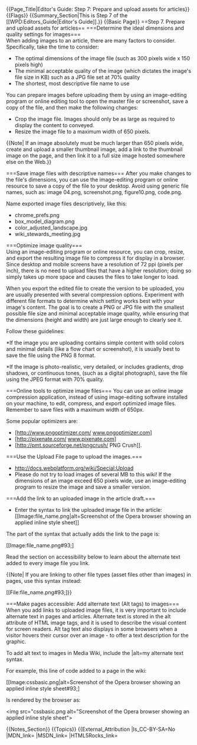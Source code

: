 {{Page_Title|Editor's Guide: Step 7: Prepare and upload assets for articles}}
{{Flags}}
{{Summary_Section|This is Step 7 of the [[WPD:Editors_Guide|Editor's Guide]].}}
{{Basic Page}}
==Step 7. Prepare and upload assets for articles==
===Determine the ideal dimensions and quality settings for images===  
When adding images to an article, there are many factors to consider. Specifically, take the time to consider:

* The optimal dimensions of the image file (such as 300 pixels wide x 150 pixels high)
* The minimal acceptable quality of the image (which dictates the image's file size in KB) such as a JPG file set at 70% quality
* The shortest, most descriptive file name to use

You can prepare images before uploading them by using an image-editing program or online editing tool to open the master file or screenshot, save a copy of the file, and then make the following changes:

* Crop the image file. Images should only be as large as required to display the content to conveyed. 
* Resize the image file to a maximum width of 650 pixels. 

{{Note| If an image absolutely must be much larger than 650 pixels wide, create and upload a smaller thumbnail image, add a link to the thumbnail image on the page, and then link it to a full size image hosted somewhere else on the Web.}}

===Save image files with descriptive names===
After you make changes to the file's dimensions, you can use the image-editing program or online resource to save a copy of the file to your desktop. Avoid using generic file names, such as: image 04.png, screenshot.png, figure10.png, code.png.

Name exported image files descriptively, like this:
* chrome_prefs.png
* box_model_diagram.png
* color_adjusted_landscape.jpg
* wiki_stewards_meeting.jpg

===Optimize image quality===  
Using an image-editing program or online resource, you can crop, resize, and export the resulting image file to compress it for display in a browser. Since desktop and mobile screens have a resolution of 72 ppi (pixels per inch), there is no need to upload files that have a higher resolution; doing so simply takes up more space and causes the files to take longer to load.

When you export the edited file to create the version to be uploaded, you are usually presented with several compression options. Experiment with different file formats to determine which setting works best with your image's content. The goal is to create a PNG or JPG file with the smallest possible file size and minimal acceptable image quality, while ensuring that the dimensions (height and width) are just large enough to clearly see it. 

Follow these guidelines:

*If the image you are uploading contains simple content with solid colors and minimal details (like a flow chart or screenshot), it is usually best to save the file using the PNG 8 format. 

*If the image is photo-realistic, very detailed, or includes gradients, drop shadows, or continuous tones, (such as a digital  photograph), save the file using the JPEG format with 70% quality. 

===Online tools to optimize image files===
You can use an online image compression application, instead of using image-editing software installed on your machine, to edit, compress, and export optimized image files. Remember to save files with a maximum width of 650px. 

Some popular optimizers are:
* [http://www.pngoptimizer.com/ www.pngoptimizer.com]
* [http://pixenate.com/ www.pixenate.com]
* [http://pmt.sourceforge.net/pngcrush/ PNG Crush]].

===Use the Upload File page to upload the images.===
* http://docs.webplatform.org/wiki/Special:Upload
* Please do not try to load images of several MB to this wiki! If the dimensions of an image exceed 650 pixels wide, use an image-editing program to resize the image and save a smaller version. 

===Add the link to an uploaded image in the article draft.===
* Enter the syntax to link the uploaded image file in the article: 
&#91;&#91;Image:file_name.png|alt=Screenshot of the Opera browser showing an applied inline style sheet&#93;&#93;

The part of the syntax that actually adds the link to the page is: 

&#91;&#91;Image:file_name.png#93;&#93;

Read the section on accessibility below to learn about the alternate text added to every image file you link. 

{{Note| If you are linking to other file types (asset files other than images) in pages, use this syntax instead: 

&#91;&#91;File:file_name.png#93;&#93;}}

===Make pages accessible: Add alternate text (Alt tags) to images===
When you add links to uploaded image files, it is very important to include alternate text in pages and articles. Alternate text is stored in the alt attribute of HTML image tags, and it is used to describe the visual content for screen readers. Alt tag text also displays in some browsers when a visitor hovers their cursor over an image - to offer a text description for the graphic.

To add alt text to images in Media Wiki, include the |alt=my alternate text  syntax.

For example, this line of code added to a page in the wiki:

&#91;&#91;Image:cssbasic.png|alt=Screenshot of the Opera browser showing an applied inline style sheet#93;&#93;

Is rendered by the browser as:

&#60;img src="cssbasic.png alt="Screenshot of the Opera browser showing an applied inline style sheet"&#62;


{{Notes_Section}}
{{Topics}}
{{External_Attribution
|Is_CC-BY-SA=No
|MDN_link=
|MSDN_link=
|HTML5Rocks_link=